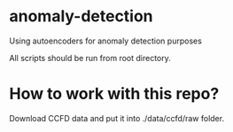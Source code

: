# anomaly-detection
Using autoencoders for anomaly detection purposes

All scripts should be run from root directory.

# How to work with this repo?
Download CCFD data and put it into ./data/ccfd/raw folder.